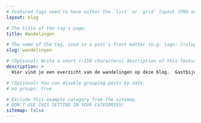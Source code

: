```yaml
---
# Featured tags need to have either the `list` or `grid` layout (PRO only).
layout: blog

# The title of the tag's page.
title: Wandelingen

# The name of the tag, used in a post's front matter (e.g. tags: [<slug>]).
slug: wandelingen

# (Optional) Write a short (~150 characters) description of this featured tag.
description: >
  Hier vind je een overzicht van de wandelingen op deze blog.  Gastbijdragen zijn zeker welkom.  Contacteer mij voor meer info.

# (Optional) You can disable grouping posts by date.
# no_groups: true

# Exclude this example category from the sitemap.
# DON'T USE THIS SETTING IN YOUR CATEGORIES!
sitemap: false
---
```

